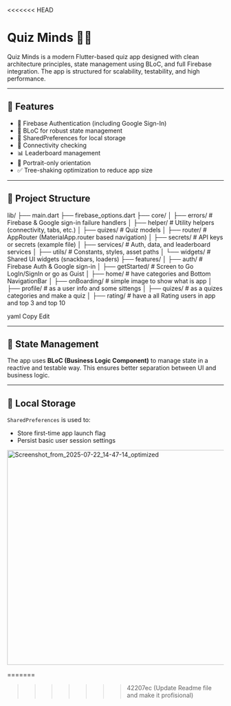 <<<<<<< HEAD
# Quiz Minds 🧠📱

Quiz Minds is a modern Flutter-based quiz app designed with clean architecture principles, state management using BLoC, and full Firebase integration. The app is structured for scalability, testability, and high performance.

---

## 🚀 Features

- 🔐 Firebase Authentication (including Google Sign-In)
- 🧠 BLoC for robust state management
- 💾 SharedPreferences for local storage
- 📡 Connectivity checking
- 📊 Leaderboard management
- 🎯 Portrait-only orientation
- ✅ Tree-shaking optimization to reduce app size

---

## 📂 Project Structure

lib/
├── main.dart
├── firebase_options.dart
├── core/
│ ├── errors/ # Firebase & Google sign-in failure handlers
│ ├── helper/ # Utility helpers (connectivity, tabs, etc.)
│ ├── quizes/ # Quiz models
│ ├── router/ # AppRouter (MaterialApp.router based navigation)
│ ├── secrets/ # API keys or secrets (example file)
│ ├── services/ # Auth, data, and leaderboard services
│ ├── utils/ # Constants, styles, asset paths
│ └── widgets/ # Shared UI widgets (snackbars, loaders)
├── features/
│ ├── auth/ # Firebase Auth & Google sign-in 
│ ├── getStarted/ # Screen to Go LogIn/SignIn or go as Guist
│ ├── home/ # have categories and Bottom NavigationBar
│ ├── onBoarding/ # simple image to show what is app
│ ├── profile/ # as a user info and some sittengs
│ ├── quizes/ # as a quizes categories and make a quiz
│ ├── rating/ # have a all Rating users in app and top 3 and top 10



yaml
Copy
Edit

---

## 🧪 State Management

The app uses **BLoC (Business Logic Component)** to manage state in a reactive and testable way. This ensures better separation between UI and business logic.

---

## 💾 Local Storage

`SharedPreferences` is used to:
- Store first-time app launch flag
- Persist basic user session settings





<img width="1024" height="500" alt="Screenshot_from_2025-07-22_14-47-14_optimized" src="https://github.com/user-attachments/assets/76a2346b-dca2-4c17-9523-cf58849ad813" />

=======
>>>>>>> 42207ec (Update Readme file and make it profisional)
